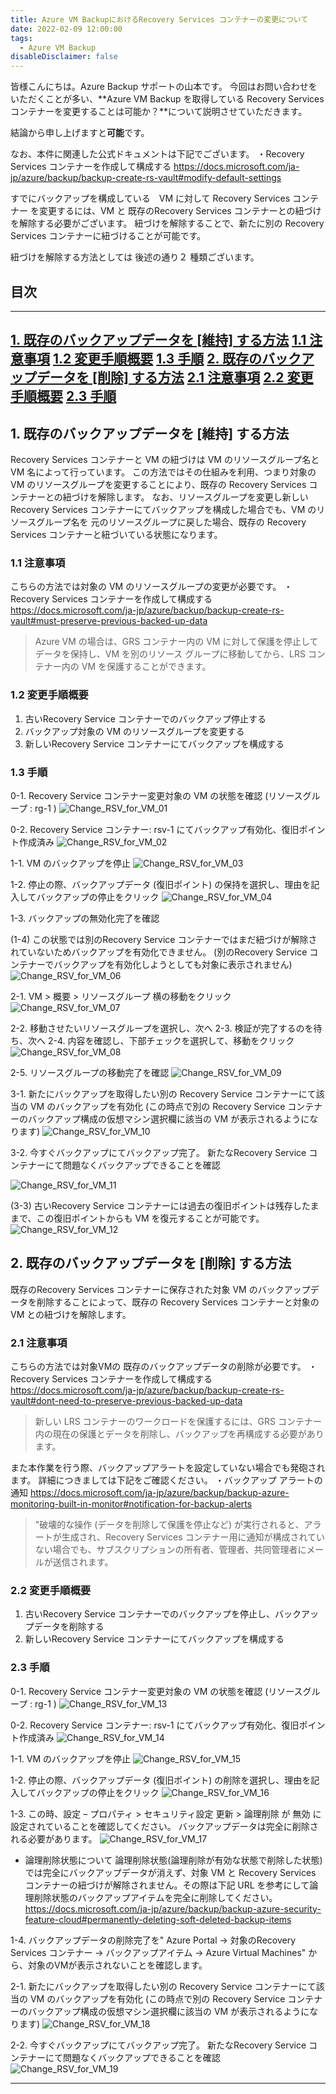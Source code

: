 ```yaml
---
title: Azure VM BackupにおけるRecovery Services コンテナーの変更について
date: 2022-02-09 12:00:00
tags:
  - Azure VM Backup
disableDisclaimer: false
---
```


<!-- more -->
皆様こんにちは。Azure Backup サポートの山本です。
今回はお問い合わせをいただくことが多い、**Azure VM Backup を取得している Recovery Services コンテナーを変更することは可能か？**について説明させていただきます。

結論から申し上げますと**可能**です。

なお、本件に関連した公式ドキュメントは下記でございます。
・Recovery Services コンテナーを作成して構成する
https://docs.microsoft.com/ja-jp/azure/backup/backup-create-rs-vault#modify-default-settings

すでにバックアップを構成している　VM に対して Recovery Services コンテナー を変更するには、VM と 既存のRecovery Services コンテナーとの紐づけを解除する必要がございます。
紐づけを解除することで、新たに別の Recovery Services コンテナーに紐づけることが可能です。

紐づけを解除する方法としては 後述の通り２ 種類ございます。

## 目次
-----------------------------------------------------------
[1. 既存のバックアップデータを [維持] する方法](#1)
 [ 1.1 注意事項](#1-1)
 [ 1.2 変更手順概要](#1-2)
 [ 1.3 手順](#1-3)
[2. 既存のバックアップデータを [削除] する方法](#2)
 [ 2.1 注意事項](#2-1)
 [ 2.2 変更手順概要](#2-2)
 [ 2.3 手順](#2-3)
-----------------------------------------------------------

## 1. 既存のバックアップデータを [維持] する方法<a id="1"></a>
 Recovery Services コンテナーと VM の紐づけは VM のリソースグループ名と VM 名によって行っています。
この方法ではその仕組みを利用、つまり対象の VM のリソースグループを変更することにより、既存の Recovery Services コンテナーとの紐づけを解除します。 
なお、リソースグループを変更し新しい Recovery Services コンテナーにてバックアップを構成した場合でも、VM のリソースグループ名を 元のリソースグループに戻した場合、既存の Recovery Services コンテナーと紐づいている状態になります。

### 1.1 注意事項<a id="1-1"></a>
こちらの方法では対象の VM のリソースグループの変更が必要です。
・Recovery Services コンテナーを作成して構成する
	https://docs.microsoft.com/ja-jp/azure/backup/backup-create-rs-vault#must-preserve-previous-backed-up-data
> Azure VM の場合は、GRS コンテナー内の VM に対して保護を停止してデータを保持し、VM を別のリソース グループに移動してから、LRS コンテナー内の VM を保護することができます。

### 1.2 変更手順概要<a id="1-2"></a>
1. 古いRecovery Service コンテナーでのバックアップ停止する
2. バックアップ対象の VM のリソースグループを変更する
3. 新しいRecovery Service コンテナーにてバックアップを構成する


### 1.3 手順<a id="1-3"></a>
0-1. Recovery Service コンテナー変更対象の VM の状態を確認 (リソースグループ : rg-1 )
![Change_RSV_for_VM_01](https://user-images.githubusercontent.com/71251920/153033255-67f50490-d9e1-4da1-bd32-38b90169176f.jpg)

 
0-2. Recovery Service コンテナー: rsv-1 にてバックアップ有効化、復旧ポイント作成済み
![Change_RSV_for_VM_02](https://user-images.githubusercontent.com/71251920/153033252-b754f533-636e-48b7-954a-64d05b206926.jpg)

 
1-1. VM のバックアップを停止
![Change_RSV_for_VM_03](https://user-images.githubusercontent.com/71251920/153033249-43853045-8fe5-45db-81f8-192f132642c6.jpg)

 
1-2. 停止の際、バックアップデータ (復旧ポイント) の保持を選択し、理由を記入してバックアップの停止をクリック
![Change_RSV_for_VM_04](https://user-images.githubusercontent.com/71251920/153033247-afd58826-d3ab-4a12-a97f-200aed5e8080.jpg)

 
1-3. バックアップの無効化完了を確認


 
(1-4) この状態では別のRecovery Service コンテナーではまだ紐づけが解除されていないためバックアップを有効化できません。
(別のRecovery Service コンテナーでバックアップを有効化しようとしても対象に表示されません)
![Change_RSV_for_VM_06](https://user-images.githubusercontent.com/71251920/153033243-14e0e75a-aeee-4fa6-9e31-c2d74e63f494.jpg)


 
2-1. VM > 概要 > リソースグループ 横の移動をクリック
![Change_RSV_for_VM_07](https://user-images.githubusercontent.com/71251920/153033242-3bec21b2-4884-49f0-b4a3-79f618e886c8.jpg)

 
2-2. 移動させたいリソースグループを選択し、次へ
2-3. 検証が完了するのを待ち、次へ
2-4. 内容を確認し、下部チェックを選択して、移動をクリック
![Change_RSV_for_VM_08](https://user-images.githubusercontent.com/71251920/153033238-2dd487ff-b8e1-44b9-af62-2ec16276a830.jpg)

 
2-5. リソースグループの移動完了を確認
![Change_RSV_for_VM_09](https://user-images.githubusercontent.com/71251920/153033235-749eb8ff-5a0e-4573-b736-01bb9232fd8e.jpg)


 
3-1. 新たにバックアップを取得したい別の Recovery Service コンテナーにて該当の VM のバックアップを有効化
	(この時点で別の Recovery Service コンテナーのバックアップ構成の仮想マシン選択欄に該当の VM が表示されるようになります)
![Change_RSV_for_VM_10](https://user-images.githubusercontent.com/71251920/153033232-ea02b8b6-f6a5-48d5-b59a-8cd6f20bd115.jpg)

 
3-2. 今すぐバックアップにてバックアップ完了。
新たなRecovery Service コンテナーにて問題なくバックアップできることを確認

![Change_RSV_for_VM_11](https://user-images.githubusercontent.com/71251920/153033229-353621e5-0fa7-4ffc-9e24-23650542bc4e.jpg)
 
(3-3) 古いRecovery Service コンテナーには過去の復旧ポイントは残存したままで、この復旧ポイントからも VM を復元することが可能です。
![Change_RSV_for_VM_12](https://user-images.githubusercontent.com/71251920/153033227-2c45fbbd-0036-429a-8a33-9dbf06cce622.jpg)


 
 


## 2. 既存のバックアップデータを [削除] する方法<a id="2"></a>
 既存のRecovery Services コンテナーに保存された対象 VM のバックアップデータを削除することによって、既存の Recovery Services コンテナーと対象の VM との紐づけを解除します。 


### 2.1 注意事項<a id="2-1"></a>
こちらの方法では対象VMの 既存のバックアップデータの削除が必要です。
・Recovery Services コンテナーを作成して構成する
	https://docs.microsoft.com/ja-jp/azure/backup/backup-create-rs-vault#dont-need-to-preserve-previous-backed-up-data
> 新しい LRS コンテナーのワークロードを保護するには、GRS コンテナー内の現在の保護とデータを削除し、バックアップを再構成する必要があります。

また本作業を行う際、バックアップアラートを設定していない場合でも発砲されます。
詳細につきましては下記をご確認ください。
・バックアップ アラートの通知
https://docs.microsoft.com/ja-jp/azure/backup/backup-azure-monitoring-built-in-monitor#notification-for-backup-alerts
> "破壊的な操作 (データを削除して保護を停止など) が実行されると、アラートが生成され、Recovery Services コンテナー用に通知が構成されていない場合でも、サブスクリプションの所有者、管理者、共同管理者にメールが送信されます。

### 2.2 変更手順概要<a id="2-2"></a>
1. 古いRecovery Service コンテナーでのバックアップを停止し、バックアップデータを削除する
2. 新しいRecovery Service コンテナーにてバックアップを構成する


### 2.3 手順<a id="2-3"></a>
0-1. Recovery Service コンテナー変更対象の VM の状態を確認 (リソースグループ : rg-1 )
![Change_RSV_for_VM_13](https://user-images.githubusercontent.com/71251920/153033224-cee11ab5-892f-4ed0-b085-2222c859c83b.jpg)


 
0-2. Recovery Service コンテナー: rsv-1 にてバックアップ有効化、復旧ポイント作成済み
![Change_RSV_for_VM_14](https://user-images.githubusercontent.com/71251920/153033220-1a7bdbaa-c235-47c1-a999-04ecff700e92.jpg)

 
1-1. VM のバックアップを停止
![Change_RSV_for_VM_15](https://user-images.githubusercontent.com/71251920/153033219-95548634-88d5-4dd1-a6b1-f2a3287402c1.jpg)

 
1-2. 停止の際、バックアップデータ (復旧ポイント) の削除を選択し、理由を記入してバックアップの停止をクリック
![Change_RSV_for_VM_16](https://user-images.githubusercontent.com/71251920/153033215-abe38422-30ba-450e-a27e-773957273cf8.jpg)

 
1-3. この時、設定 – プロパティ > セキュリティ設定 更新 > 論理削除 が 無効 に設定されていることを確認してください。
	バックアップデータは完全に削除される必要があります。
![Change_RSV_for_VM_17](https://user-images.githubusercontent.com/71251920/153033211-44a0eab1-f6cf-41ba-908b-e83454025295.jpg)

* 論理削除状態について
論理削除状態(論理削除が有効な状態で削除した状態)では完全にバックアップデータが消えず、対象 VM と  Recovery Services コンテナーの紐づけが解除されません。その際は下記 URL を参考にして論理削除状態のバックアップアイテムを完全に削除してください。
https://docs.microsoft.com/ja-jp/azure/backup/backup-azure-security-feature-cloud#permanently-deleting-soft-deleted-backup-items 

1-4. バックアップデータの削除完了を"  Azure Portal  → 対象のRecovery Services コンテナー → バックアップアイテム → Azure Virtual Machines" から、対象のVMが表示されないことを確認します。


2-1. 新たにバックアップを取得したい別の Recovery Service コンテナーにて該当の VM のバックアップを有効化
	(この時点で別の Recovery Service コンテナーのバックアップ構成の仮想マシン選択欄に該当の VM が表示されるようになります)
![Change_RSV_for_VM_18](https://user-images.githubusercontent.com/71251920/153033209-9d8daa07-6052-49e7-ae71-0ba5a7e3a15e.jpg)


 
2-2. 今すぐバックアップにてバックアップ完了。
新たなRecovery Service コンテナーにて問題なくバックアップできることを確認
![Change_RSV_for_VM_19](https://user-images.githubusercontent.com/71251920/153033202-587b9bd3-bcd5-41a6-a10f-d6a1bffdbca4.jpg)


-----------------------------------------------------------

